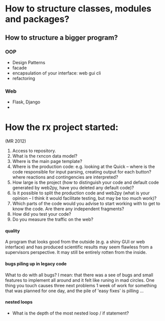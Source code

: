 # How to structure classes, modules and packages?

## How to structure a bigger program?

### OOP
* Design Patterns
* facade
* encapsulation of your interface: web gui cli
* refactoring

### Web
* Flask, Django
*

# How the rx project started:
(MR 2012)
1. Access to repository.
2. What is the rxncon data model?
3. Where is the main page template?
4. Where is the production code:
e.g.
looking at the Quick – where is the code responsible for input parsing, creating output for each button?
where reactions and contingencies are interpreted?
5. How large is the project (how to distinguish your code and default code generated by web2py, have you deleted any default code)?
6. Is it possible to split the production code and web2py (what is your opinion – I think it would facilitate testing, but may be too much work)?
7. Which parts of the code would you advise to start working with to get to know the code. Are there any independent fragments?
8. How did you test your code?
9. Do you measure the traffic on the web?


#### quality
A program that looks good from the outside (e.g. a shiny GUI or web interface) and has produced scientific results may seem flawless from a supervisors perspective. It may still be entirely rotten from the inside.

#### bugs piling up in legacy code
What to do with all bugs? I mean: that there was a see of bugs and small features to implement all around and it felt like runing in mad circles. One thing you touch causes three next problems 1 week of work for something that was planned for one day, and the pile of 'easy fixes' is pilling ...


#### nested loops

- What is the depth of the most nested loop / if statement?



